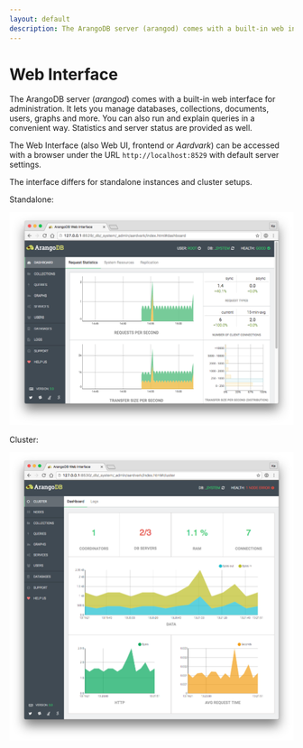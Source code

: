 ```yaml
---
layout: default
description: The ArangoDB server (arangod) comes with a built-in web interface foradministration
---
```

Web Interface
=============

The ArangoDB server (*arangod*) comes with a built-in web interface for
administration. It lets you manage databases, collections, documents,
users, graphs and more. You can also run and explain queries in a
convenient way. Statistics and server status are provided as well.

The Web Interface (also Web UI, frontend or *Aardvark*) can be accessed with a
browser under the URL `http://localhost:8529` with default server settings.

The interface differs for standalone instances and cluster setups.

Standalone:

![Standalone Frontend](../images/overview.png)

Cluster:

![Cluster Frontend](../images/clusterView.png)

